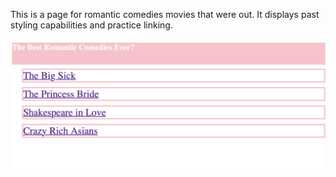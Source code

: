 This is a page for romantic comedies movies that were out. It displays past styling capabilities and practice linking.

![](comedy.png)
